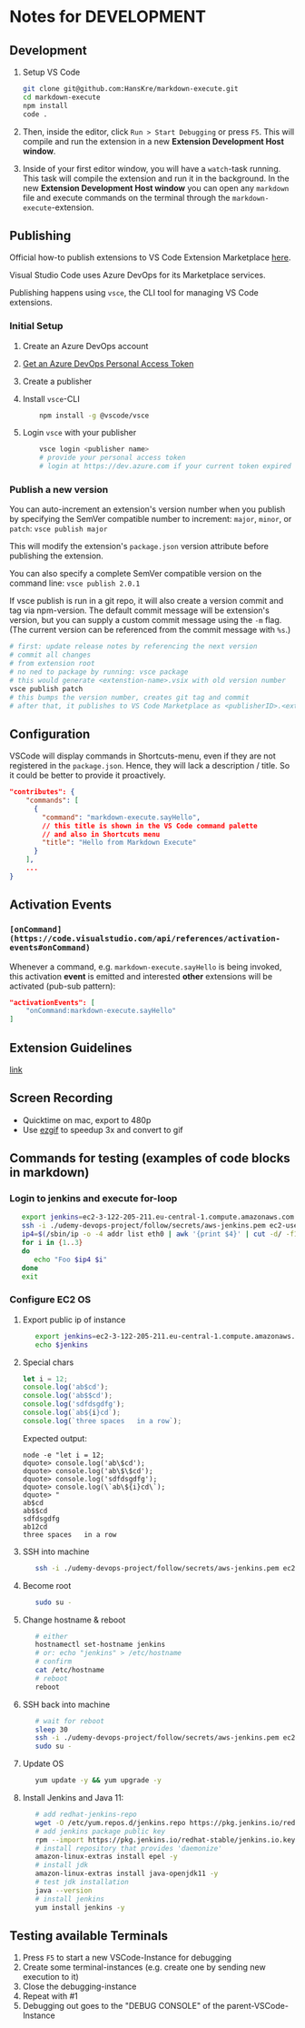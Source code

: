 # Notes for DEVELOPMENT

## Development

1. Setup VS Code

   ```sh
   git clone git@github.com:HansKre/markdown-execute.git
   cd markdown-execute
   npm install
   code .
   ```

1. Then, inside the editor, click `Run > Start Debugging` or press `F5`.
   This will compile and run the extension in a new **Extension Development Host window**.
1. Inside of your first editor window, you will have a `watch`-task running.
   This task will compile the extension and run it in the background. In the new **Extension Development Host window** you can open any `markdown` file and execute commands on the terminal through the `markdown-execute`-extension.

## Publishing

Official how-to publish extensions to VS Code Extension Marketplace [here](https://code.visualstudio.com/api/working-with-extensions/publishing-extension).

Visual Studio Code uses Azure DevOps for its Marketplace services.

Publishing happens using `vsce`, the CLI tool for managing VS Code extensions.

### Initial Setup

1. Create an Azure DevOps account
2. [Get an Azure DevOps Personal Access Token](https://code.visualstudio.com/api/working-with-extensions/publishing-extension#get-a-personal-access-token)
3. Create a publisher
4. Install `vsce`-CLI

   ```sh
       npm install -g @vscode/vsce
   ```

5. Login `vsce` with your publisher

   ```sh
       vsce login <publisher name>
       # provide your personal access token
       # login at https://dev.azure.com if your current token expired to create a new one
   ```

### Publish a new version

You can auto-increment an extension's version number when you publish by specifying the SemVer compatible number to increment: `major`, `minor`, or `patch`: `vsce publish major`

This will modify the extension's `package.json` version attribute before publishing the extension.

You can also specify a complete SemVer compatible version on the command line: `vsce publish 2.0.1`

If vsce publish is run in a git repo, it will also create a version commit and tag via npm-version. The default commit message will be extension's version, but you can supply a custom commit message using the `-m` flag. (The current version can be referenced from the commit message with `%s`.)

```sh
# first: update release notes by referencing the next version
# commit all changes
# from extension root
# no ned to package by running: vsce package
# this would generate <extenstion-name>.vsix with old version number
vsce publish patch
# this bumps the version number, creates git tag and commit
# after that, it publishes to VS Code Marketplace as <publisherID>.<extension-name>
```

## Configuration

VSCode will display commands in Shortcuts-menu, even if they are not registered in the `package.json`. Hence, they will lack a description / title. So it could be better to provide it proactively.

```json
"contributes": {
    "commands": [
      {
        "command": "markdown-execute.sayHello",
        // this title is shown in the VS Code command palette
        // and also in Shortcuts menu
        "title": "Hello from Markdown Execute"
      }
    ],
    ...
}
```

## Activation Events

### `[onCommand](https://code.visualstudio.com/api/references/activation-events#onCommand)`

Whenever a command, e.g. `markdown-execute.sayHello` is being invoked, this activation **event** is emitted and interested **other** extensions will be activated (pub-sub pattern):

```json
"activationEvents": [
    "onCommand:markdown-execute.sayHello"
]
```

## Extension Guidelines

[link](https://code.visualstudio.com/api/references/extension-guidelines)

## Screen Recording

- Quicktime on mac, export to 480p
- Use [ezgif](https://ezgif.com/video-to-gif) to speedup 3x and convert to gif

## Commands for testing (examples of code blocks in markdown)

### Login to jenkins and execute for-loop

```bash
   export jenkins=ec2-3-122-205-211.eu-central-1.compute.amazonaws.com
   ssh -i ./udemy-devops-project/follow/secrets/aws-jenkins.pem ec2-user@$jenkins
   ip4=$(/sbin/ip -o -4 addr list eth0 | awk '{print $4}' | cut -d/ -f1)
   for i in {1..3}
   do
      echo "Foo $ip4 $i"
   done
   exit
```

### Configure EC2 OS

1. Export public ip of instance

   ```sh
      export jenkins=ec2-3-122-205-211.eu-central-1.compute.amazonaws.com
      echo $jenkins
   ```

2. Special chars

   ```js
   let i = 12;
   console.log('ab$cd');
   console.log('ab$$cd');
   console.log('sdfdsgdfg');
   console.log(`ab${i}cd`);
   console.log(`three spaces   in a row`);
   ```

   Expected output:

   ```output
   node -e "let i = 12;
   dquote> console.log('ab\$cd');
   dquote> console.log('ab\$\$cd');
   dquote> console.log('sdfdsgdfg');
   dquote> console.log(\`ab\${i}cd\`);
   dquote> "
   ab$cd
   ab$$cd
   sdfdsgdfg
   ab12cd
   three spaces   in a row
   ```

3. SSH into machine

   ```sh
      ssh -i ./udemy-devops-project/follow/secrets/aws-jenkins.pem ec2-user@$jenkins
   ```

4. Become root

   ```sh
      sudo su -
   ```

5. Change hostname & reboot

   ```sh
      # either
      hostnamectl set-hostname jenkins
      # or: echo "jenkins" > /etc/hostname
      # confirm
      cat /etc/hostname
      # reboot
      reboot
   ```

6. SSH back into machine

   ```sh
      # wait for reboot
      sleep 30
      ssh -i ./udemy-devops-project/follow/secrets/aws-jenkins.pem ec2-user@$jenkins
      sudo su -
   ```

7. Update OS

   ```sh
      yum update -y && yum upgrade -y
   ```

8. Install Jenkins and Java 11:

   ```sh
      # add redhat-jenkins-repo
      wget -O /etc/yum.repos.d/jenkins.repo https://pkg.jenkins.io/redhat-stable/jenkins.repo
      # add jenkins package public key
      rpm --import https://pkg.jenkins.io/redhat-stable/jenkins.io.key
      # install repository that provides 'daemonize'
      amazon-linux-extras install epel -y
      # install jdk
      amazon-linux-extras install java-openjdk11 -y
      # test jdk installation
      java --version
      # install jenkins
      yum install jenkins -y
   ```

## Testing available Terminals

1. Press `F5` to start a new VSCode-Instance for debugging
2. Create some terminal-instances (e.g. create one by sending new execution to it)
3. Close the debugging-instance
4. Repeat with #1
5. Debugging out goes to the "DEBUG CONSOLE" of the parent-VSCode-Instance
